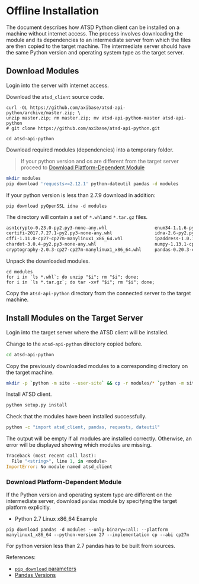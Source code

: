 # Offline Installation

The document describes how ATSD Python client can be installed on a machine without internet access. The process involves downloading the module and its dependencies to an intermediate server from which the files are then copied to the target machine. The intermediate server should have the same Python version and operating system type as the target server.

## Download Modules

Login into the server with internet access.

Download the `atsd_client` source code.

```
curl -OL https://github.com/axibase/atsd-api-python/archive/master.zip; \
unzip master.zip; rm master.zip; mv atsd-api-python-master atsd-api-python
# git clone https://github.com/axibase/atsd-api-python.git
```

```
cd atsd-api-python
```

Download required modules (dependencies) into a temporary folder.

> If your python version and os are different from the target server proceed to [Download Platform-Dependent Module](#Download-Platform-Dependent-Module)

```sh
mkdir modules
pip download 'requests>=2.12.1' python-dateutil pandas -d modules
```

If your python version is less than 2.7.9 download in addition:
```
pip download pyOpenSSL idna -d modules
```

The directory will contain a set of `*.whl`and `*.tar.gz` files.

```sh
asn1crypto-0.23.0-py2.py3-none-any.whl                  enum34-1.1.6-py2-none-any.whl                           pyOpenSSL-17.3.0-py2.py3-none-any.whl                   six-1.11.0-py2.py3-none-any.whl
certifi-2017.7.27.1-py2.py3-none-any.whl                idna-2.6-py2.py3-none-any.whl                           pycparser-2.18.tar.gz                                   urllib3-1.22-py2.py3-none-any.whl
cffi-1.11.0-cp27-cp27m-manylinux1_x86_64.whl            ipaddress-1.0.18-py2-none-any.whl                       python_dateutil-2.6.1-py2.py3-none-any.whl
chardet-3.0.4-py2.py3-none-any.whl                      numpy-1.13.1-cp27-cp27m-manylinux1_x86_64.whl           pytz-2017.2-py2.py3-none-any.whl
cryptography-2.0.3-cp27-cp27m-manylinux1_x86_64.whl     pandas-0.20.3-cp27-cp27m-manylinux1_x86_64.whl          requests-2.18.4-py2.py3-none-any.whl
```

Unpack the downloaded modules.

```
cd modules
for i in `ls *.whl`; do unzip "$i"; rm "$i"; done;
for i in `ls *.tar.gz`; do tar -xvf "$i"; rm "$i"; done;
```

Copy the `atsd-api-python` directory from the connected server to the target machine.

## Install Modules on the Target Server

Login into the target server where the ATSD client will be installed.

Change to the `atsd-api-python` directory copied before.

```sh
cd atsd-api-python
```

Copy the previously downloaded modules to a corresponding directory on the target machine.

```sh
mkdir -p `python -m site --user-site` && cp -r modules/* `python -m site --user-site`
```

Install ATSD client.

```sh
python setup.py install
```

Check that the modules have been installed successfully.

```sh
python -c "import atsd_client, pandas, requests, dateutil"
```

The output will be empty if all modules are installed correctly. Otherwise, an error will be displayed showing which modules are missing.

```python
Traceback (most recent call last):
  File "<string>", line 1, in <module>
ImportError: No module named atsd_client
```


### Download Platform-Dependent Module

If the Python version and operating system type are different on the intermediate server, download `pandas` module by specifying the target platform explicitly. 

* Python 2.7 Linux x86_64 Example

```
pip download pandas -d modules --only-binary=:all: --platform manylinux1_x86_64 --python-version 27 --implementation cp --abi cp27m
```

For python version less than 2.7 pandas has to be built from sources.

References:

* [`pip download` parameters](https://pip.pypa.io/en/stable/reference/pip_download/)
* [Pandas Versions](http://pandas.pydata.org/)
